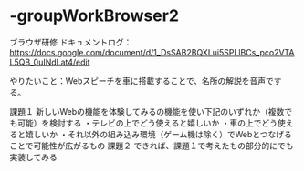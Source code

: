 # -groupWorkBrowser2
ブラウザ研修
ドキュメントログ：https://docs.google.com/document/d/1_DsSAB2BQXLui5SPLlBCs_pco2VTAL5QB_0uINdLat4/edit

やりたいこと：Webスピーチを車に搭載することで、名所の解説を音声でする。

課題１
 新しいWebの機能を体験してみるの機能を使い下記のいずれか（複数でも可能）を検討する
・テレビの上でどう使えると嬉しいか
・車の上でどう使えると嬉しいか
・それ以外の組み込み環境（ゲーム機は除く）でWebとつなげることで可能性が広がるもの
課題２
できれば、課題１で考えたもの部分的にでも実装してみる

